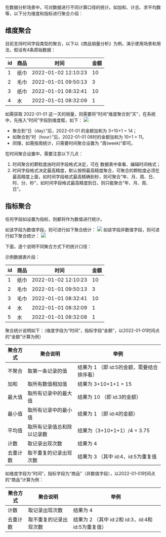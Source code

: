 在数据分析场景中，可对数据进行不同计算口径的统计。如加和、计总、求平均数等，以下分为维度和指标进行聚合介绍：



## 维度聚合

目前支持时间字段类型的聚合，以下以《商品销量分析》为例，演示使用场景和用法，假设有4条原始数据：

| id   | 商品 | 时间                | 金额 |
| ---- | ---- | ------------------- | ---- |
| 1    | 纸巾 | 2022-01-02 12:10:23 | 10   |
| 2    | 毛巾 | 2022-01-01 09:50:13 | 3    |
| 3    | 纸巾 | 2022-01-01 08:32:41 | 10   |
| 4    | 水   | 2022-01-01 08:32:09 | 1    |

如需获取 2022-01-01 这一天的销量，则需要将“时间”维度聚合到“天”，在系统中，先拖入“时间”字段到维度框，如下：
![](https://qcloudimg.tencent-cloud.cn/raw/ff335369df19c1c5fabf7f793185456d.png)
- 聚合到“日（day）”后，2022-01-01 的金额加和为 3+10+1 = 14；
- 如聚合到“时（hour）”后，2022-01-01 08时的金额加和为 10+1 = 11。
- 同理，如需按周统计，只需要时间聚合设置为 “周(week)”即可。

在时间聚合设置中，需要注意以下几点：

1. 时间聚合的颗粒度由时间字段格式决定，可在 数据表中查看、编辑时间格式；
2. 时间字段格式决定最高精度，默认按照最高精度聚合，可聚合的颗粒度必须在最高精度上面，如时间字段格式最高精确到秒，则可聚合“年、月、周、日、时、分、秒”，如时间字段格式最高精度到日，则只能聚合“年、月、周、日”。

## 指标聚合

任何字段如设置为指标，则都将作为数值进行统计。

如该字段为数值字段，则可进行如下聚合统计：
![](https://qcloudimg.tencent-cloud.cn/raw/b67eac4a4002e74e17d95ced9a78a407.png)
如该字段非数值字段，则可进行如下聚合统计：
![](https://qcloudimg.tencent-cloud.cn/raw/d0053ad397736c7bce64f353af285e25.png)

下面，逐个说明不同聚合方式下的统计口径：

示例数据表片段：

| id   | 商品 | 时间                | 金额 |
| ---- | ---- | ------------------- | ---- |
| 1    | 纸巾 | 2022-01-02 12:10:23 | 10   |
| 2    | 毛巾 | 2022-01-01 09:50:13 | 3    |
| 3    | 毛巾 | 2022-01-01 08:32:41 | 10   |
| 4    | 水   | 2022-01-01 08:32:09 | 1    |
| 5    | 水   | 2022-01-01 08:32:08 | 1    |


聚合统计说明如下：（维度字段为“时间”，指标字段“金额”，以2022-01-01时间点的“金额”计算为例）

| 聚合方式 | 聚合说明                   | 举例                                       |
| -------- | -------------------------- | ------------------------------------------ |
| 不聚合   | 取第一条记录的值           | 结果为 1 （即 id:5的金额，需要结合排序看） |
| 加和     | 取所有数值相加值           | 结果为 3+10+1+1 = 15                       |
| 最大值   | 取所有记录中的最大值       | 结果为 10 （即 id:3的金额）                |
| 最小值   | 取所有记录中的最小值       | 结果为 1 （即 id:4的金额）                 |
| 平均值   | 取所有记录值总和除以记录数 | 结果为（3+10+1+1）/4 = 3.75                |
| 计数     | 取记录出现次数             | 结果为 4                                   |
| 去重计数 | 取不重复的记录出现次数     | 结果为 3 （其中 id:4，id:5为重复值         |

如维度字段为“时间”，指标字段为“商品”（非数值字段），以2022-01-01时间点的“商品”计算为例：

| 聚合方式 | 聚合说明               | 举例                                               |
| -------- | ---------------------- | -------------------------------------------------- |
| 计数     | 取记录出现次数         | 结果为 4                                           |
| 去重计数 | 取不重复的记录出现次数 | 结果为 2 （其中 id:2和 id:3，id:4和 id:5为重复值） |